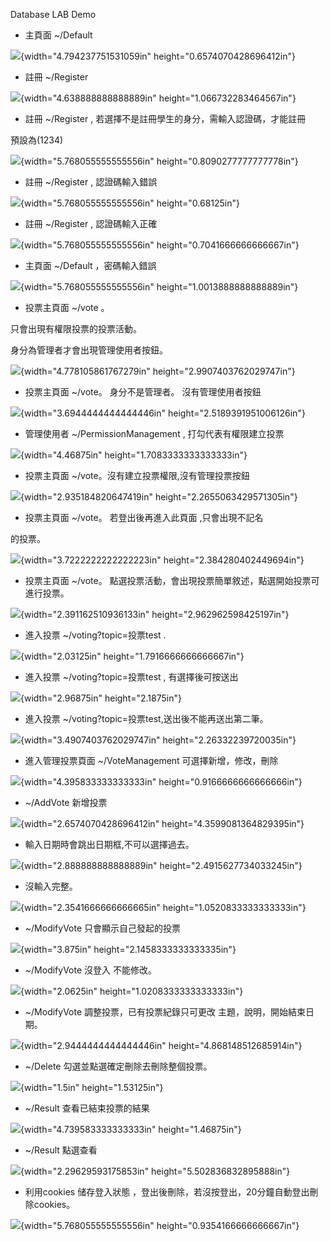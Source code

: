 Database LAB Demo

-   主頁面 \~/Default

![](media/image1.png){width="4.794237751531059in"
height="0.6574070428696412in"}

-   註冊 \~/Register

![](media/image2.png){width="4.638888888888889in"
height="1.066732283464567in"}

-   註冊 \~/Register , 若選擇不是註冊學生的身分，需輸入認證碼，才能註冊

預設為(1234)

![](media/image3.png){width="5.768055555555556in"
height="0.8090277777777778in"}

-   註冊 \~/Register , 認證碼輸入錯誤

![](media/image4.png){width="5.768055555555556in" height="0.68125in"}

-   註冊 \~/Register , 認證碼輸入正確

![](media/image5.png){width="5.768055555555556in"
height="0.7041666666666667in"}

-   主頁面 \~/Default ，密碼輸入錯誤

![](media/image6.png){width="5.768055555555556in"
height="1.0013888888888889in"}

-   投票主頁面 \~/vote 。

只會出現有權限投票的投票活動。

身分為管理者才會出現管理使用者按鈕。

![](media/image7.png){width="4.778105861767279in"
height="2.9907403762029747in"}

-   投票主頁面 \~/vote。 身分不是管理者。 沒有管理使用者按鈕

![](media/image8.png){width="3.6944444444444446in"
height="2.5189391951006126in"}

-   管理使用者 \~/PermissionManagement , 打勾代表有權限建立投票

![](media/image9.png){width="4.46875in" height="1.7083333333333333in"}

-   投票主頁面 \~/vote。沒有建立投票權限,沒有管理投票按鈕

![](media/image10.png){width="2.935184820647419in"
height="2.2655063429571305in"}

-   投票主頁面 \~/vote。 若登出後再進入此頁面 ,只會出現不記名

的投票。

![](media/image11.png){width="3.7222222222222223in"
height="2.384280402449694in"}

-   投票主頁面 \~/vote。
    點選投票活動，會出現投票簡單敘述，點選開始投票可進行投票。

![](media/image12.png){width="2.391162510936133in"
height="2.962962598425197in"}

-   進入投票 \~/voting?topic=投票test .

![](media/image13.png){width="2.03125in" height="1.7916666666666667in"}

-   進入投票 \~/voting?topic=投票test , 有選擇後可按送出

![](media/image14.png){width="2.96875in" height="2.1875in"}

-   進入投票 \~/voting?topic=投票test,送出後不能再送出第二筆。

![](media/image15.png){width="3.4907403762029747in"
height="2.26332239720035in"}

-   進入管理投票頁面 \~/VoteManagement 可選擇新增，修改，刪除

![](media/image16.png){width="4.395833333333333in"
height="0.9166666666666666in"}

-   \~/AddVote 新增投票

![](media/image17.png){width="2.6574070428696412in"
height="4.3599081364829395in"}

-   輸入日期時會跳出日期框,不可以選擇過去。

![](media/image18.png){width="2.888888888888889in"
height="2.4915627734033245in"}

-   沒輸入完整。

![](media/image19.png){width="2.3541666666666665in"
height="1.0520833333333333in"}

-   \~/ModifyVote 只會顯示自己發起的投票

![](media/image20.png){width="3.875in" height="2.1458333333333335in"}

-   \~/ModifyVote 沒登入 不能修改。

![](media/image21.png){width="2.0625in" height="1.0208333333333333in"}

-   \~/ModifyVote 調整投票，已有投票紀錄只可更改
    主題，說明，開始結束日期。

![](media/image22.png){width="2.9444444444444446in"
height="4.868148512685914in"}

-   \~/Delete 勾選並點選確定刪除去刪除整個投票。

![](media/image23.png){width="1.5in" height="1.53125in"}

-   \~/Result 查看已結束投票的結果

![](media/image24.png){width="4.739583333333333in" height="1.46875in"}

-   \~/Result 點選查看

![](media/image25.png){width="2.29629593175853in"
height="5.502836832895888in"}

-   利用cookies 储存登入狀態
    ，登出後刪除，若沒按登出，20分鐘自動登出刪除cookies。

![](media/image26.png){width="5.768055555555556in"
height="0.9354166666666667in"}
